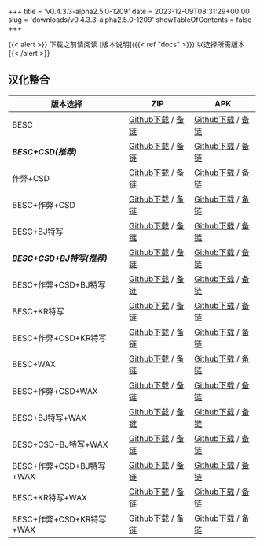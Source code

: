 
+++
title = 'v0.4.3.3-alpha2.5.0-1209'
date = 2023-12-09T08:31:29+00:00
slug = 'downloads/v0.4.3.3-alpha2.5.0-1209'
showTableOfContents = false
+++

{{< alert >}}
下载之前请阅读 [版本说明]({{< ref "docs" >}}) 以选择所需版本
{{< /alert >}}

## 汉化整合

|         版本选择          |                                                                                                                                                                              ZIP                                                                                                                                                                               |                                                                                                                                                                              APK                                                                                                                                                                               |
|---------------------------|----------------------------------------------------------------------------------------------------------------------------------------------------------------------------------------------------------------------------------------------------------------------------------------------------------------------------------------------------------------|----------------------------------------------------------------------------------------------------------------------------------------------------------------------------------------------------------------------------------------------------------------------------------------------------------------------------------------------------------------|
|BESC                       |[Github下载](https://github.com/sakarie9/DOL-CHS-MODS/releases/download/v0.4.3.3-alpha2.5.0-1209/DoL-0.4.3.3-chsmods-a2.4.0-besc-1209.zip ) / [备链](https://mirror.ghproxy.com/https://github.com/sakarie9/DOL-CHS-MODS/releases/download/v0.4.3.3-alpha2.5.0-1209/DoL-0.4.3.3-chsmods-a2.4.0-besc-1209.zip )                                                  |[Github下载](https://github.com/sakarie9/DOL-CHS-MODS/releases/download/v0.4.3.3-alpha2.5.0-1209/DoL-0.4.3.3-chsmods-a2.4.0-besc-1209.apk ) / [备链](https://mirror.ghproxy.com/https://github.com/sakarie9/DOL-CHS-MODS/releases/download/v0.4.3.3-alpha2.5.0-1209/DoL-0.4.3.3-chsmods-a2.4.0-besc-1209.apk )                                                  |
|***BESC+CSD(推荐)***       |[Github下载](https://github.com/sakarie9/DOL-CHS-MODS/releases/download/v0.4.3.3-alpha2.5.0-1209/DoL-0.4.3.3-chsmods-a2.4.0-besc-csd-1209.zip ) / [备链](https://mirror.ghproxy.com/https://github.com/sakarie9/DOL-CHS-MODS/releases/download/v0.4.3.3-alpha2.5.0-1209/DoL-0.4.3.3-chsmods-a2.4.0-besc-csd-1209.zip )                                          |[Github下载](https://github.com/sakarie9/DOL-CHS-MODS/releases/download/v0.4.3.3-alpha2.5.0-1209/DoL-0.4.3.3-chsmods-a2.4.0-besc-csd-1209.apk ) / [备链](https://mirror.ghproxy.com/https://github.com/sakarie9/DOL-CHS-MODS/releases/download/v0.4.3.3-alpha2.5.0-1209/DoL-0.4.3.3-chsmods-a2.4.0-besc-csd-1209.apk )                                          |
|作弊+CSD                   |[Github下载](https://github.com/sakarie9/DOL-CHS-MODS/releases/download/v0.4.3.3-alpha2.5.0-1209/DoL-0.4.3.3-chsmods-a2.4.0-cheat-csd-1209.zip ) / [备链](https://mirror.ghproxy.com/https://github.com/sakarie9/DOL-CHS-MODS/releases/download/v0.4.3.3-alpha2.5.0-1209/DoL-0.4.3.3-chsmods-a2.4.0-cheat-csd-1209.zip )                                        |[Github下载](https://github.com/sakarie9/DOL-CHS-MODS/releases/download/v0.4.3.3-alpha2.5.0-1209/DoL-0.4.3.3-chsmods-a2.4.0-cheat-csd-1209.apk ) / [备链](https://mirror.ghproxy.com/https://github.com/sakarie9/DOL-CHS-MODS/releases/download/v0.4.3.3-alpha2.5.0-1209/DoL-0.4.3.3-chsmods-a2.4.0-cheat-csd-1209.apk )                                        |
|BESC+作弊+CSD              |[Github下载](https://github.com/sakarie9/DOL-CHS-MODS/releases/download/v0.4.3.3-alpha2.5.0-1209/DoL-0.4.3.3-chsmods-a2.4.0-besc-cheat-csd-1209.zip ) / [备链](https://mirror.ghproxy.com/https://github.com/sakarie9/DOL-CHS-MODS/releases/download/v0.4.3.3-alpha2.5.0-1209/DoL-0.4.3.3-chsmods-a2.4.0-besc-cheat-csd-1209.zip )                              |[Github下载](https://github.com/sakarie9/DOL-CHS-MODS/releases/download/v0.4.3.3-alpha2.5.0-1209/DoL-0.4.3.3-chsmods-a2.4.0-besc-cheat-csd-1209.apk ) / [备链](https://mirror.ghproxy.com/https://github.com/sakarie9/DOL-CHS-MODS/releases/download/v0.4.3.3-alpha2.5.0-1209/DoL-0.4.3.3-chsmods-a2.4.0-besc-cheat-csd-1209.apk )                              |
|BESC+BJ特写                |[Github下载](https://github.com/sakarie9/DOL-CHS-MODS/releases/download/v0.4.3.3-alpha2.5.0-1209/DoL-0.4.3.3-chsmods-a2.4.0-besc-sideviewbj-1209.zip ) / [备链](https://mirror.ghproxy.com/https://github.com/sakarie9/DOL-CHS-MODS/releases/download/v0.4.3.3-alpha2.5.0-1209/DoL-0.4.3.3-chsmods-a2.4.0-besc-sideviewbj-1209.zip )                            |[Github下载](https://github.com/sakarie9/DOL-CHS-MODS/releases/download/v0.4.3.3-alpha2.5.0-1209/DoL-0.4.3.3-chsmods-a2.4.0-besc-sideviewbj-1209.apk ) / [备链](https://mirror.ghproxy.com/https://github.com/sakarie9/DOL-CHS-MODS/releases/download/v0.4.3.3-alpha2.5.0-1209/DoL-0.4.3.3-chsmods-a2.4.0-besc-sideviewbj-1209.apk )                            |
|***BESC+CSD+BJ特写(推荐)***|[Github下载](https://github.com/sakarie9/DOL-CHS-MODS/releases/download/v0.4.3.3-alpha2.5.0-1209/DoL-0.4.3.3-chsmods-a2.4.0-besc-csd-sideviewbj-1209.zip ) / [备链](https://mirror.ghproxy.com/https://github.com/sakarie9/DOL-CHS-MODS/releases/download/v0.4.3.3-alpha2.5.0-1209/DoL-0.4.3.3-chsmods-a2.4.0-besc-csd-sideviewbj-1209.zip )                    |[Github下载](https://github.com/sakarie9/DOL-CHS-MODS/releases/download/v0.4.3.3-alpha2.5.0-1209/DoL-0.4.3.3-chsmods-a2.4.0-besc-csd-sideviewbj-1209.apk ) / [备链](https://mirror.ghproxy.com/https://github.com/sakarie9/DOL-CHS-MODS/releases/download/v0.4.3.3-alpha2.5.0-1209/DoL-0.4.3.3-chsmods-a2.4.0-besc-csd-sideviewbj-1209.apk )                    |
|BESC+作弊+CSD+BJ特写       |[Github下载](https://github.com/sakarie9/DOL-CHS-MODS/releases/download/v0.4.3.3-alpha2.5.0-1209/DoL-0.4.3.3-chsmods-a2.4.0-besc-cheat-csd-sideviewbj-1209.zip ) / [备链](https://mirror.ghproxy.com/https://github.com/sakarie9/DOL-CHS-MODS/releases/download/v0.4.3.3-alpha2.5.0-1209/DoL-0.4.3.3-chsmods-a2.4.0-besc-cheat-csd-sideviewbj-1209.zip )        |[Github下载](https://github.com/sakarie9/DOL-CHS-MODS/releases/download/v0.4.3.3-alpha2.5.0-1209/DoL-0.4.3.3-chsmods-a2.4.0-besc-cheat-csd-sideviewbj-1209.apk ) / [备链](https://mirror.ghproxy.com/https://github.com/sakarie9/DOL-CHS-MODS/releases/download/v0.4.3.3-alpha2.5.0-1209/DoL-0.4.3.3-chsmods-a2.4.0-besc-cheat-csd-sideviewbj-1209.apk )        |
|BESC+KR特写                |[Github下载](https://github.com/sakarie9/DOL-CHS-MODS/releases/download/v0.4.3.3-alpha2.5.0-1209/DoL-0.4.3.3-chsmods-a2.4.0-besc-sideviewkr-1209.zip ) / [备链](https://mirror.ghproxy.com/https://github.com/sakarie9/DOL-CHS-MODS/releases/download/v0.4.3.3-alpha2.5.0-1209/DoL-0.4.3.3-chsmods-a2.4.0-besc-sideviewkr-1209.zip )                            |[Github下载](https://github.com/sakarie9/DOL-CHS-MODS/releases/download/v0.4.3.3-alpha2.5.0-1209/DoL-0.4.3.3-chsmods-a2.4.0-besc-sideviewkr-1209.apk ) / [备链](https://mirror.ghproxy.com/https://github.com/sakarie9/DOL-CHS-MODS/releases/download/v0.4.3.3-alpha2.5.0-1209/DoL-0.4.3.3-chsmods-a2.4.0-besc-sideviewkr-1209.apk )                            |
|BESC+作弊+CSD+KR特写       |[Github下载](https://github.com/sakarie9/DOL-CHS-MODS/releases/download/v0.4.3.3-alpha2.5.0-1209/DoL-0.4.3.3-chsmods-a2.4.0-besc-cheat-csd-sideviewkr-1209.zip ) / [备链](https://mirror.ghproxy.com/https://github.com/sakarie9/DOL-CHS-MODS/releases/download/v0.4.3.3-alpha2.5.0-1209/DoL-0.4.3.3-chsmods-a2.4.0-besc-cheat-csd-sideviewkr-1209.zip )        |[Github下载](https://github.com/sakarie9/DOL-CHS-MODS/releases/download/v0.4.3.3-alpha2.5.0-1209/DoL-0.4.3.3-chsmods-a2.4.0-besc-cheat-csd-sideviewkr-1209.apk ) / [备链](https://mirror.ghproxy.com/https://github.com/sakarie9/DOL-CHS-MODS/releases/download/v0.4.3.3-alpha2.5.0-1209/DoL-0.4.3.3-chsmods-a2.4.0-besc-cheat-csd-sideviewkr-1209.apk )        |
|BESC+WAX                   |[Github下载](https://github.com/sakarie9/DOL-CHS-MODS/releases/download/v0.4.3.3-alpha2.5.0-1209/DoL-0.4.3.3-chsmods-a2.4.0-besc-wax-1209.zip ) / [备链](https://mirror.ghproxy.com/https://github.com/sakarie9/DOL-CHS-MODS/releases/download/v0.4.3.3-alpha2.5.0-1209/DoL-0.4.3.3-chsmods-a2.4.0-besc-wax-1209.zip )                                          |[Github下载](https://github.com/sakarie9/DOL-CHS-MODS/releases/download/v0.4.3.3-alpha2.5.0-1209/DoL-0.4.3.3-chsmods-a2.4.0-besc-wax-1209.apk ) / [备链](https://mirror.ghproxy.com/https://github.com/sakarie9/DOL-CHS-MODS/releases/download/v0.4.3.3-alpha2.5.0-1209/DoL-0.4.3.3-chsmods-a2.4.0-besc-wax-1209.apk )                                          |
|BESC+作弊+CSD+WAX          |[Github下载](https://github.com/sakarie9/DOL-CHS-MODS/releases/download/v0.4.3.3-alpha2.5.0-1209/DoL-0.4.3.3-chsmods-a2.4.0-besc-wax-cheat-csd-1209.zip ) / [备链](https://mirror.ghproxy.com/https://github.com/sakarie9/DOL-CHS-MODS/releases/download/v0.4.3.3-alpha2.5.0-1209/DoL-0.4.3.3-chsmods-a2.4.0-besc-wax-cheat-csd-1209.zip )                      |[Github下载](https://github.com/sakarie9/DOL-CHS-MODS/releases/download/v0.4.3.3-alpha2.5.0-1209/DoL-0.4.3.3-chsmods-a2.4.0-besc-wax-cheat-csd-1209.apk ) / [备链](https://mirror.ghproxy.com/https://github.com/sakarie9/DOL-CHS-MODS/releases/download/v0.4.3.3-alpha2.5.0-1209/DoL-0.4.3.3-chsmods-a2.4.0-besc-wax-cheat-csd-1209.apk )                      |
|BESC+BJ特写+WAX            |[Github下载](https://github.com/sakarie9/DOL-CHS-MODS/releases/download/v0.4.3.3-alpha2.5.0-1209/DoL-0.4.3.3-chsmods-a2.4.0-besc-wax-sideviewbj-1209.zip ) / [备链](https://mirror.ghproxy.com/https://github.com/sakarie9/DOL-CHS-MODS/releases/download/v0.4.3.3-alpha2.5.0-1209/DoL-0.4.3.3-chsmods-a2.4.0-besc-wax-sideviewbj-1209.zip )                    |[Github下载](https://github.com/sakarie9/DOL-CHS-MODS/releases/download/v0.4.3.3-alpha2.5.0-1209/DoL-0.4.3.3-chsmods-a2.4.0-besc-wax-sideviewbj-1209.apk ) / [备链](https://mirror.ghproxy.com/https://github.com/sakarie9/DOL-CHS-MODS/releases/download/v0.4.3.3-alpha2.5.0-1209/DoL-0.4.3.3-chsmods-a2.4.0-besc-wax-sideviewbj-1209.apk )                    |
|BESC+CSD+BJ特写+WAX        |[Github下载](https://github.com/sakarie9/DOL-CHS-MODS/releases/download/v0.4.3.3-alpha2.5.0-1209/DoL-0.4.3.3-chsmods-a2.4.0-besc-wax-csd-sideviewbj-1209.zip ) / [备链](https://mirror.ghproxy.com/https://github.com/sakarie9/DOL-CHS-MODS/releases/download/v0.4.3.3-alpha2.5.0-1209/DoL-0.4.3.3-chsmods-a2.4.0-besc-wax-csd-sideviewbj-1209.zip )            |[Github下载](https://github.com/sakarie9/DOL-CHS-MODS/releases/download/v0.4.3.3-alpha2.5.0-1209/DoL-0.4.3.3-chsmods-a2.4.0-besc-wax-csd-sideviewbj-1209.apk ) / [备链](https://mirror.ghproxy.com/https://github.com/sakarie9/DOL-CHS-MODS/releases/download/v0.4.3.3-alpha2.5.0-1209/DoL-0.4.3.3-chsmods-a2.4.0-besc-wax-csd-sideviewbj-1209.apk )            |
|BESC+作弊+CSD+BJ特写+WAX   |[Github下载](https://github.com/sakarie9/DOL-CHS-MODS/releases/download/v0.4.3.3-alpha2.5.0-1209/DoL-0.4.3.3-chsmods-a2.4.0-besc-wax-cheat-csd-sideviewbj-1209.zip ) / [备链](https://mirror.ghproxy.com/https://github.com/sakarie9/DOL-CHS-MODS/releases/download/v0.4.3.3-alpha2.5.0-1209/DoL-0.4.3.3-chsmods-a2.4.0-besc-wax-cheat-csd-sideviewbj-1209.zip )|[Github下载](https://github.com/sakarie9/DOL-CHS-MODS/releases/download/v0.4.3.3-alpha2.5.0-1209/DoL-0.4.3.3-chsmods-a2.4.0-besc-wax-cheat-csd-sideviewbj-1209.apk ) / [备链](https://mirror.ghproxy.com/https://github.com/sakarie9/DOL-CHS-MODS/releases/download/v0.4.3.3-alpha2.5.0-1209/DoL-0.4.3.3-chsmods-a2.4.0-besc-wax-cheat-csd-sideviewbj-1209.apk )|
|BESC+KR特写+WAX            |[Github下载](https://github.com/sakarie9/DOL-CHS-MODS/releases/download/v0.4.3.3-alpha2.5.0-1209/DoL-0.4.3.3-chsmods-a2.4.0-besc-wax-sideviewkr-1209.zip ) / [备链](https://mirror.ghproxy.com/https://github.com/sakarie9/DOL-CHS-MODS/releases/download/v0.4.3.3-alpha2.5.0-1209/DoL-0.4.3.3-chsmods-a2.4.0-besc-wax-sideviewkr-1209.zip )                    |[Github下载](https://github.com/sakarie9/DOL-CHS-MODS/releases/download/v0.4.3.3-alpha2.5.0-1209/DoL-0.4.3.3-chsmods-a2.4.0-besc-wax-sideviewkr-1209.apk ) / [备链](https://mirror.ghproxy.com/https://github.com/sakarie9/DOL-CHS-MODS/releases/download/v0.4.3.3-alpha2.5.0-1209/DoL-0.4.3.3-chsmods-a2.4.0-besc-wax-sideviewkr-1209.apk )                    |
|BESC+作弊+CSD+KR特写+WAX   |[Github下载](https://github.com/sakarie9/DOL-CHS-MODS/releases/download/v0.4.3.3-alpha2.5.0-1209/DoL-0.4.3.3-chsmods-a2.4.0-besc-wax-cheat-csd-sideviewkr-1209.zip ) / [备链](https://mirror.ghproxy.com/https://github.com/sakarie9/DOL-CHS-MODS/releases/download/v0.4.3.3-alpha2.5.0-1209/DoL-0.4.3.3-chsmods-a2.4.0-besc-wax-cheat-csd-sideviewkr-1209.zip )|[Github下载](https://github.com/sakarie9/DOL-CHS-MODS/releases/download/v0.4.3.3-alpha2.5.0-1209/DoL-0.4.3.3-chsmods-a2.4.0-besc-wax-cheat-csd-sideviewkr-1209.apk ) / [备链](https://mirror.ghproxy.com/https://github.com/sakarie9/DOL-CHS-MODS/releases/download/v0.4.3.3-alpha2.5.0-1209/DoL-0.4.3.3-chsmods-a2.4.0-besc-wax-cheat-csd-sideviewkr-1209.apk )|
